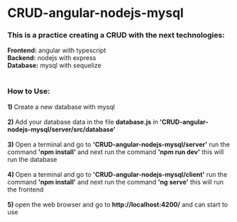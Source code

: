 # CRUD-angular-nodejs-mysql
<h3>This is a practice creating a CRUD with the next technologies:</h1>
<strong>Frontend:</strong> angular with typescript<br>
<strong>Backend:</strong> nodejs with express<br>
<strong>Database:</strong> mysql with sequelize<br><br>

<h3>How to Use:</h3>
<strong>1) </strong>Create a new database with mysql<br><br>
<strong>2) </strong>Add your database data in the file <strong>database.js</strong> in <strong>'CRUD-angular-nodejs-mysql/server/src/database'</strong><br><br>
<strong>3) </strong>Open a terminal and go to <strong>'CRUD-angular-nodejs-mysql/server'</strong> run the command <strong>'npm install'</strong> and next run the command <strong>'npm run dev'</strong> this will run the database<br><br>
<strong>4) </strong>Open a terminal and go to <strong>'CRUD-angular-nodejs-mysql/client'</strong> run the command <strong>'npm install'</strong> and next run the command <strong>'ng serve'</strong> this will run the frontend<br><br>
<strong>5) </strong> open the web browser and go to <strong>http://localhost:4200/</strong> and can start to use

